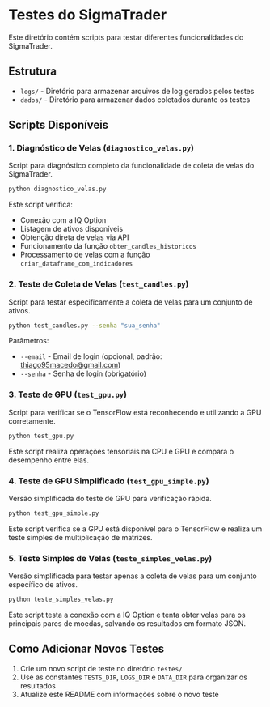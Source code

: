# Testes do SigmaTrader

Este diretório contém scripts para testar diferentes funcionalidades do SigmaTrader.

## Estrutura

- `logs/` - Diretório para armazenar arquivos de log gerados pelos testes
- `dados/` - Diretório para armazenar dados coletados durante os testes

## Scripts Disponíveis

### 1. Diagnóstico de Velas (`diagnostico_velas.py`)

Script para diagnóstico completo da funcionalidade de coleta de velas do SigmaTrader.

```bash
python diagnostico_velas.py
```

Este script verifica:
- Conexão com a IQ Option
- Listagem de ativos disponíveis
- Obtenção direta de velas via API
- Funcionamento da função `obter_candles_historicos`
- Processamento de velas com a função `criar_dataframe_com_indicadores`

### 2. Teste de Coleta de Velas (`test_candles.py`)

Script para testar especificamente a coleta de velas para um conjunto de ativos.

```bash
python test_candles.py --senha "sua_senha"
```

Parâmetros:
- `--email` - Email de login (opcional, padrão: thiago95macedo@gmail.com)
- `--senha` - Senha de login (obrigatório)

### 3. Teste de GPU (`test_gpu.py`)

Script para verificar se o TensorFlow está reconhecendo e utilizando a GPU corretamente.

```bash
python test_gpu.py
```

Este script realiza operações tensoriais na CPU e GPU e compara o desempenho entre elas.

### 4. Teste de GPU Simplificado (`test_gpu_simple.py`)

Versão simplificada do teste de GPU para verificação rápida.

```bash
python test_gpu_simple.py
```

Este script verifica se a GPU está disponível para o TensorFlow e realiza um teste simples de multiplicação de matrizes.

### 5. Teste Simples de Velas (`teste_simples_velas.py`)

Versão simplificada para testar apenas a coleta de velas para um conjunto específico de ativos.

```bash
python teste_simples_velas.py
```

Este script testa a conexão com a IQ Option e tenta obter velas para os principais pares de moedas, salvando os resultados em formato JSON.

## Como Adicionar Novos Testes

1. Crie um novo script de teste no diretório `testes/`
2. Use as constantes `TESTS_DIR`, `LOGS_DIR` e `DATA_DIR` para organizar os resultados
3. Atualize este README com informações sobre o novo teste 